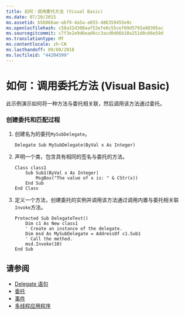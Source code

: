 ```yaml
---
title: 如何：调用委托方法 (Visual Basic)
ms.date: 07/20/2015
ms.assetid: b56866ae-abf9-4a5a-a855-486359455e9c
ms.openlocfilehash: c50a32d300aaf52efe0c55cef69d5793a98305ac
ms.sourcegitcommit: c7f3e2e9d6ead6cc3acd0d66b10a251d0c66e59d
ms.translationtype: MT
ms.contentlocale: zh-CN
ms.lasthandoff: 09/08/2018
ms.locfileid: "44204599"
---
```

# <a name="how-to-invoke-a-delegate-method-visual-basic"></a>如何：调用委托方法 (Visual Basic)
此示例演示如何将一种方法与委托相关联，然后调用该方法通过委托。  
  
### <a name="create-the-delegate-and-matching-procedures"></a>创建委托和匹配过程  
  
1.  创建名为的委托`MySubDelegate`。  
  
    ```  
    Delegate Sub MySubDelegate(ByVal x As Integer)  
    ```  
  
2.  声明一个类，包含具有相同的签名与委托的方法。  
  
    ```  
    Class class1  
        Sub Sub1(ByVal x As Integer)  
            MsgBox("The value of x is: " & CStr(x))  
        End Sub  
    End Class  
    ```  
  
3.  定义一个方法，创建委托的实例并调用该方法通过调用内置与委托相关联`Invoke`方法。  
  
    ```  
    Protected Sub DelegateTest()  
        Dim c1 As New class1  
        ' Create an instance of the delegate.  
        Dim msd As MySubDelegate = AddressOf c1.Sub1  
        ' Call the method.  
        msd.Invoke(10)  
    End Sub  
    ```  
  
## <a name="see-also"></a>请参阅

- [Delegate 语句](../../../../visual-basic/language-reference/statements/delegate-statement.md)  
- [委托](../../../../visual-basic/programming-guide/language-features/delegates/index.md)  
- [事件](../../../../visual-basic/programming-guide/language-features/events/index.md)  
- [多线程应用程序](../../../../standard/threading/using-threads-and-threading.md)
